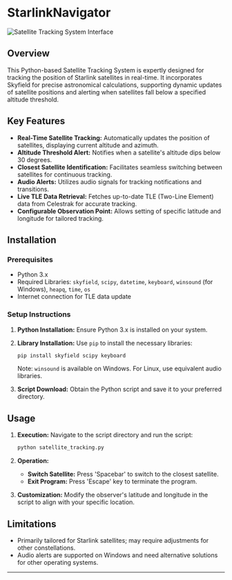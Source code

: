 # StarlinkNavigator

![Satellite Tracking System Interface](images/screenshot.png)

## Overview
This Python-based Satellite Tracking System is expertly designed for tracking the position of Starlink satellites in real-time. It incorporates Skyfield for precise astronomical calculations, supporting dynamic updates of satellite positions and alerting when satellites fall below a specified altitude threshold.

## Key Features
- **Real-Time Satellite Tracking:** Automatically updates the position of satellites, displaying current altitude and azimuth.
- **Altitude Threshold Alert:** Notifies when a satellite's altitude dips below 30 degrees.
- **Closest Satellite Identification:** Facilitates seamless switching between satellites for continuous tracking.
- **Audio Alerts:** Utilizes audio signals for tracking notifications and transitions.
- **Live TLE Data Retrieval:** Fetches up-to-date TLE (Two-Line Element) data from Celestrak for accurate tracking.
- **Configurable Observation Point:** Allows setting of specific latitude and longitude for tailored tracking.

## Installation

### Prerequisites
- Python 3.x
- Required Libraries: `skyfield`, `scipy`, `datetime`, `keyboard`, `winsound` (for Windows), `heapq`, `time`, `os`
- Internet connection for TLE data update

### Setup Instructions
1. **Python Installation:** Ensure Python 3.x is installed on your system.
2. **Library Installation:** Use `pip` to install the necessary libraries:
   ```bash
   pip install skyfield scipy keyboard
   ```
   Note: `winsound` is available on Windows. For Linux, use equivalent audio libraries.

3. **Script Download:** Obtain the Python script and save it to your preferred directory.

## Usage

1. **Execution:**
   Navigate to the script directory and run the script:
   ```bash
   python satellite_tracking.py
   ```

2. **Operation:**
   - **Switch Satellite:** Press 'Spacebar' to switch to the closest satellite.
   - **Exit Program:** Press 'Escape' key to terminate the program.

3. **Customization:**
   Modify the observer's latitude and longitude in the script to align with your specific location.

## Limitations
- Primarily tailored for Starlink satellites; may require adjustments for other constellations.
- Audio alerts are supported on Windows and need alternative solutions for other operating systems.

---
